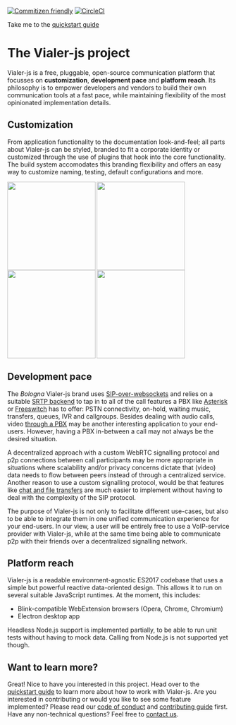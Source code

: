 [![Commitizen friendly](https://img.shields.io/badge/commitizen-friendly-brightgreen.svg)](http://commitizen.github.io/cz-cli/)
[![CircleCI](https://circleci.com/gh/vialer/vialer-js/tree/develop.svg?style=svg)](https://circleci.com/gh/vialer/vialer-js/tree/develop)

Take me to the [quickstart guide](https://vialer-js.io/developer/introduction)


# The Vialer-js project
Vialer-js is a free, pluggable, open-source communication platform that
focusses on **customization**, **development pace** and **platform reach**.
Its philosophy is to empower developers and vendors to build their own
communication tools at a fast pace, while maintaining flexibility of
the most opinionated implementation details.


## Customization
From application functionality to the documentation look-and-feel; all parts
about Vialer-js can be styled, branded to fit a corporate identity or customized
through the use of plugins that hook into the core functionality. The build system
accomodates this branding flexibility and offers an easy way to customize
naming, testing, default configurations and more.

<img align="left" src="https://vialer-js.io/screens/alice-1-login.png" height="200">
<img align="left" src="https://vialer-js.io/screens/alice-6-wizard-devices.png" height="200">
<img align="left" src="https://vialer-js.io/screens/alice-8-dialpad-call.png" height="200">
<img src="https://vialer-js.io/screens/bob-2-calldialog-incoming-accepted.png" height="200">


## Development pace
The *Bologna* Vialer-js brand uses [SIP-over-websockets](https://sipjs.com/)
and relies on a suitable [SRTP backend](https://github.com/sipwise/rtpengine)
to tap in to all of the call features a PBX like [Asterisk](https://www.asterisk.org/)
or [Freeswitch](https://freeswitch.com/oss/) has to offer: PSTN connectivity,
on-hold, waiting music, transfers, queues, IVR and callgroups. Besides dealing
with audio calls, video [through a PBX](https://blogs.asterisk.org/2017/09/20/asterisk-15-multi-stream-media-sfu/)
may be another interesting application to your end-users. However, having a
PBX in-between a call may not always be the desired situation.

A decentralized approach with a custom WebRTC signalling protocol and p2p
connections between call participants may be more appropriate in situations
where scalability and/or privacy concerns dictate that (video) data needs to
flow between peers instead of through a centralized service. Another reason to
use a custom signalling protocol, would be that features like
[chat and file transfers](https://developer.mozilla.org/en-US/docs/Web/API/RTCDataChannel)
are much easier to implement without having to deal with the complexity of
the SIP protocol.

The purpose of Vialer-js is not only to facilitate different use-cases,
but also to be able to integrate them in one unified communication experience
for your end-users. In our view, a user will be entirely free to use a
VoIP-service provider with Vialer-js, while at the same time being able to
communicate p2p with their friends over a decentralized signalling network.


## Platform reach
Vialer-js is a readable environment-agnostic ES2017 codebase that uses a simple
but powerful reactive data-oriented design. This allows it to run on several
suitable JavaScript runtimes. At the moment, this includes:
* Blink-compatible WebExtension browsers (Opera, Chrome, Chromium)
* Electron desktop app

Headless Node.js support is implemented partially, to be able to run
unit tests without having to mock data. Calling from Node.js is not supported
yet though.


## Want to learn more?
Great! Nice to have you interested in this project. Head over to the [quickstart guide](https://vialer-js.io/developer/introduction)
to learn more about how to work with Vialer-js. Are you interested in contributing or
would you like to see some feature implemented? Please read our [code of conduct](https://github.com/vialer/vialer-js/blob/develop/.github/CODE_OF_CONDUCT.md)
and [contributing guide](https://github.com/vialer/vialer-js/blob/develop/.github/CONTRIBUTING.md) first.
Have any non-technical questions? Feel free to [contact us](mailto:vialer@wearespindle.com).
